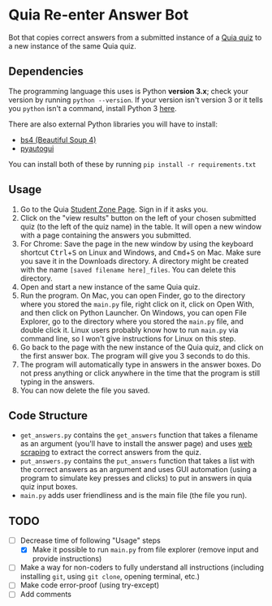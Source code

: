 # Quia Re-enter Answer Bot

Bot that copies correct answers from a submitted instance of a [Quia quiz](https://www.quia.com/quicktour.html#:~:text=Complete%20online%20testing%20tools%20that%20allow%20you%20to%20create%20quizzes%2C%20grade%20them%20with%20computer%20assistance%2C%20and%20receive%20detailed%20reports%20on%20student%20performance.) to a new instance of the same Quia quiz.

## Dependencies

The programming language this uses is Python **version 3.x**; check your version by running `python --version`. If your version isn't version 3 or it tells you `python` isn't a command, install Python 3 [here](https://www.python.org/downloads/).

There are also external Python libraries you will have to install:
* [bs4 (Beautiful Soup 4)](https://www.crummy.com/software/BeautifulSoup/bs4/doc/) 
* [pyautogui](https://pyautogui.readthedocs.io/en/latest/) 

You can install both of these by running `pip install -r requirements.txt` 

## Usage

1. Go to the Quia [Student Zone Page](https://www.quia.com/studentZone). Sign in if it asks you.
2. Click on the "view results" button on the left of your chosen submitted quiz (to the left of the quiz name) in the table.  It will open a new window with a page containing the answers you submitted.
3. For Chrome: Save the page in the new window by using the keyboard shortcut <kbd>Ctrl</kbd>+<kbd>S</kbd> on Linux and Windows, and <kbd>Cmd</kbd>+<kbd>S</kbd> on Mac. Make sure you save it in the Downloads directory. A directory might be created with the name `[saved filename here]_files`. You can delete this directory.
4. Open and start a new instance of the same Quia quiz.
5. Run the program. On Mac, you can open Finder, go to the directory where you stored the `main.py` file, right click on it, click on Open With, and then click on Python Launcher. On Windows, you can open File Explorer, go to the directory where you stored the `main.py` file, and double click it. Linux users probably know how to run `main.py` via command line, so I won't give instructions for Linux on this step.
6. Go back to the page with the new instance of the Quia quiz, and click on the first answer box. The program will give you 3 seconds to do this. 
7. The program will automatically type in answers in the answer boxes. Do not press anything or click anywhere in the time that the program is still typing in the answers.
8. You can now delete the file you saved.

## Code Structure

* `get_answers.py` contains the `get_answers` function that takes a filename as an argument (you'll have to install the answer page) and uses [web scraping](https://en.wikipedia.org/wiki/Web_scraping) to extract the correct answers from the quiz.
* `put_answers.py` contains the `put_answers` function that takes a list with the correct answers as an argument and uses GUI automation (using a program to simulate key presses and clicks) to put in answers in quia quiz input boxes.
* `main.py` adds user friendliness and is the main file (the file you run).

## TODO

- [ ] Decrease time of following "Usage" steps
  - [x]  Make it possible to run `main.py` from file explorer (remove input and provide instructions)
- [ ] Make a way for non-coders to fully understand all instructions (including installing `git`, using `git clone`, opening terminal, etc.)
- [ ] Make code error-proof (using try-except)
- [ ] Add comments
